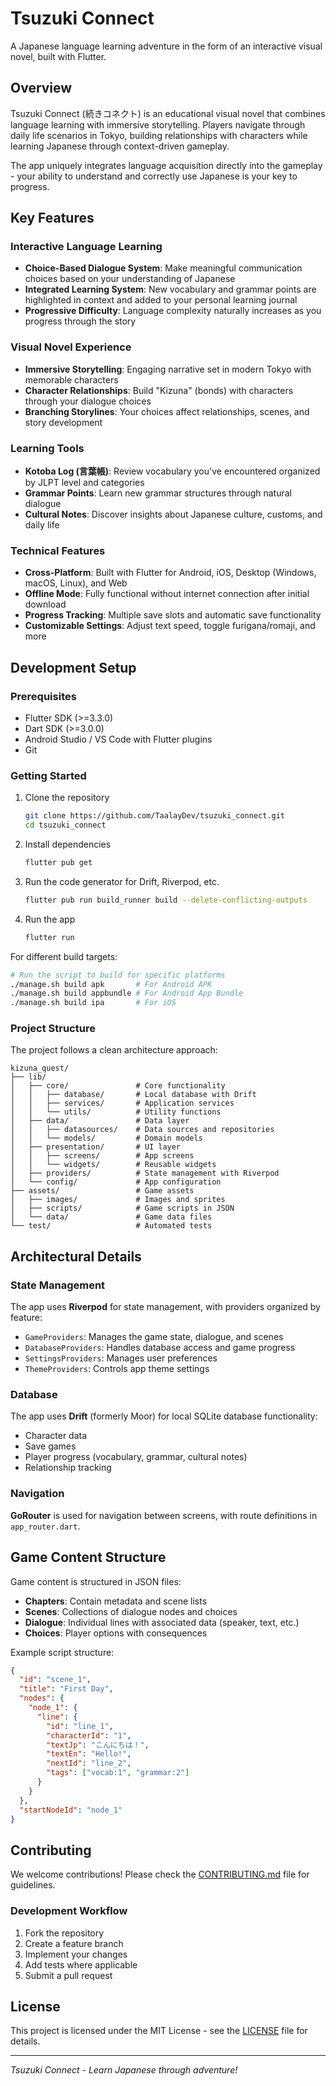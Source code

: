 # Tsuzuki Connect

A Japanese language learning adventure in the form of an interactive visual novel, built with Flutter.

## Overview

Tsuzuki Connect (続きコネクト) is an educational visual novel that combines language learning with immersive storytelling. Players navigate through daily life scenarios in Tokyo, building relationships with characters while learning Japanese through context-driven gameplay.

The app uniquely integrates language acquisition directly into the gameplay - your ability to understand and correctly use Japanese is your key to progress.

## Key Features

### Interactive Language Learning
- **Choice-Based Dialogue System**: Make meaningful communication choices based on your understanding of Japanese
- **Integrated Learning System**: New vocabulary and grammar points are highlighted in context and added to your personal learning journal
- **Progressive Difficulty**: Language complexity naturally increases as you progress through the story

### Visual Novel Experience
- **Immersive Storytelling**: Engaging narrative set in modern Tokyo with memorable characters
- **Character Relationships**: Build "Kizuna" (bonds) with characters through your dialogue choices
- **Branching Storylines**: Your choices affect relationships, scenes, and story development

### Learning Tools
- **Kotoba Log (言葉帳)**: Review vocabulary you've encountered organized by JLPT level and categories
- **Grammar Points**: Learn new grammar structures through natural dialogue
- **Cultural Notes**: Discover insights about Japanese culture, customs, and daily life

### Technical Features
- **Cross-Platform**: Built with Flutter for Android, iOS, Desktop (Windows, macOS, Linux), and Web
- **Offline Mode**: Fully functional without internet connection after initial download
- **Progress Tracking**: Multiple save slots and automatic save functionality
- **Customizable Settings**: Adjust text speed, toggle furigana/romaji, and more

## Development Setup

### Prerequisites
- Flutter SDK (>=3.3.0)
- Dart SDK (>=3.0.0)
- Android Studio / VS Code with Flutter plugins
- Git

### Getting Started

1. Clone the repository
   ```bash
   git clone https://github.com/TaalayDev/tsuzuki_connect.git
   cd tsuzuki_connect
   ```

2. Install dependencies
   ```bash
   flutter pub get
   ```

3. Run the code generator for Drift, Riverpod, etc.
   ```bash
   flutter pub run build_runner build --delete-conflicting-outputs
   ```

4. Run the app
   ```bash
   flutter run
   ```

For different build targets:
```bash
# Run the script to build for specific platforms
./manage.sh build apk       # For Android APK
./manage.sh build appbundle # For Android App Bundle
./manage.sh build ipa       # For iOS
```

### Project Structure

The project follows a clean architecture approach:

```
kizuna_quest/
├── lib/
│   ├── core/               # Core functionality
│   │   ├── database/       # Local database with Drift
│   │   ├── services/       # Application services
│   │   └── utils/          # Utility functions
│   ├── data/               # Data layer
│   │   ├── datasources/    # Data sources and repositories
│   │   └── models/         # Domain models
│   ├── presentation/       # UI layer
│   │   ├── screens/        # App screens
│   │   └── widgets/        # Reusable widgets
│   ├── providers/          # State management with Riverpod
│   └── config/             # App configuration
├── assets/                 # Game assets
│   ├── images/             # Images and sprites
│   ├── scripts/            # Game scripts in JSON
│   └── data/               # Game data files
└── test/                   # Automated tests
```

## Architectural Details

### State Management
The app uses **Riverpod** for state management, with providers organized by feature:
- `GameProviders`: Manages the game state, dialogue, and scenes
- `DatabaseProviders`: Handles database access and game progress
- `SettingsProviders`: Manages user preferences
- `ThemeProviders`: Controls app theme settings

### Database
The app uses **Drift** (formerly Moor) for local SQLite database functionality:
- Character data
- Save games
- Player progress (vocabulary, grammar, cultural notes)
- Relationship tracking

### Navigation
**GoRouter** is used for navigation between screens, with route definitions in `app_router.dart`.

## Game Content Structure

Game content is structured in JSON files:
- **Chapters**: Contain metadata and scene lists
- **Scenes**: Collections of dialogue nodes and choices
- **Dialogue**: Individual lines with associated data (speaker, text, etc.)
- **Choices**: Player options with consequences

Example script structure:
```json
{
  "id": "scene_1",
  "title": "First Day",
  "nodes": {
    "node_1": {
      "line": {
        "id": "line_1",
        "characterId": "1",
        "textJp": "こんにちは！",
        "textEn": "Hello!",
        "nextId": "line_2",
        "tags": ["vocab:1", "grammar:2"]
      }
    }
  },
  "startNodeId": "node_1"
}
```

## Contributing

We welcome contributions! Please check the [CONTRIBUTING.md](CONTRIBUTING.md) file for guidelines.

### Development Workflow
1. Fork the repository
2. Create a feature branch
3. Implement your changes
4. Add tests where applicable
5. Submit a pull request

## License

This project is licensed under the MIT License - see the [LICENSE](LICENSE) file for details.

---

*Tsuzuki Connect - Learn Japanese through adventure!*